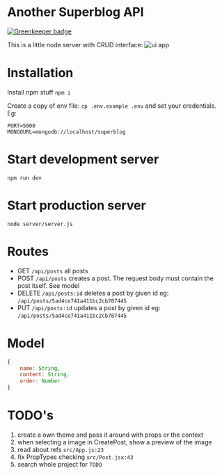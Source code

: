 # Another Superblog API

[![Greenkeeper badge](https://badges.greenkeeper.io/spielhoelle/superblog.svg)](https://greenkeeper.io/)

This is a little node server with CRUD interface:
![ui app](/relative/path/to/img.jpg?raw=true "Optional Title")

# Installation
Install npm stuff `npm i`

Create a copy of env file: `cp .env.example .env`  and set your credentials. Eg:
```
PORT=5000
MONGOURL=mongodb://localhost/superblog
```
# Start development server

`npm run dev`

# Start production server

`node server/server.js`


# Routes
- GET `/api/posts` all posts
- POST `/api/posts` creates a post. The request body must contain the post itself. See model
- DELETE `/api/posts:id` deletes a post by given id eg: `/api/posts/5ad4ce741a411bc2cb787445`
- PUT `/api/posts:id` updates a post by given id
  eg: `/api/posts/5ad4ce741a411bc2cb787445`

# Model
```javascript
{
    name: String,
    content: String,
    order: Number
}
```

# TODO's

1. create a own theme and pass it around with props or the context
2. when selecting a image in CreatePost, show a preview of the image
3. read about refs `src/App.js:23`
3. fix PropTypes checking `src/Post.jsx:43`
4. search whole project for `TODO`
